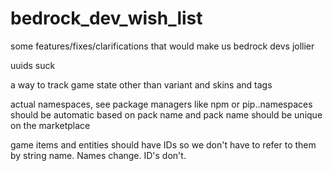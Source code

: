 # bedrock_dev_wish_list
some features/fixes/clarifications that would make us bedrock devs jollier 

uuids suck

a way to track game state other than variant and skins and tags

actual namespaces, see package managers like npm or pip..namespaces should be automatic based on pack name and pack name should be unique on the marketplace

game items and entities should have IDs so we don't have to refer to them by string name. Names change. ID's don't.
